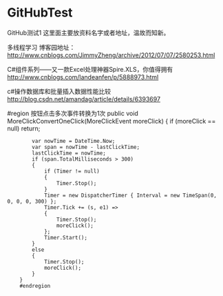# GitHubTest
GitHub测试1
这里面主要放资料名字或者地址，温故而知新。

多线程学习
博客园地址：http://www.cnblogs.com/JimmyZheng/archive/2012/07/07/2580253.html

C#组件系列——又一款Excel处理神器Spire.XLS，你值得拥有
http://www.cnblogs.com/landeanfen/p/5888973.html

c#操作数据库和批量插入数据性能比较
http://blog.csdn.net/amandag/article/details/6393697


#region 按钮点击多次事件转换为1次
        public void MoreClickConvertOneClick(MoreClickEvent moreClick)
        {
            if (moreClick == null)
                return;

            var nowTime = DateTime.Now;
            var span = nowTime - lastClickTime;
            lastClickTime = nowTime;
            if (span.TotalMilliseconds > 300)
            {
                if (Timer != null)
                {
                    Timer.Stop();
                }
                Timer = new DispatcherTimer { Interval = new TimeSpan(0, 0, 0, 0, 300) };
                Timer.Tick += (s, e1) =>
                {
                    Timer.Stop();
                    moreClick();
                };
                Timer.Start();
            }
            else
            {
                Timer.Stop();
                moreClick();
            }
        }
        #endregion
